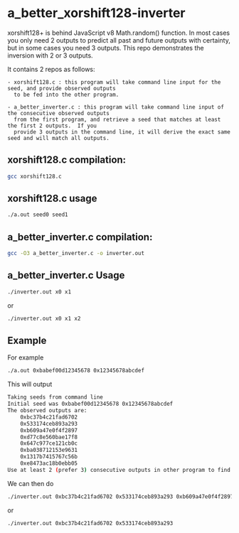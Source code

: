 # a_better_xorshift128-inverter
xorshift128+ is behind JavaScript v8 Math.random() function.
In most cases you only need 2 outputs to predict all past and future outputs with certainty,
but in some cases you need 3 outputs.
This repo demonstrates the inversion with 2 or 3 outputs.

It contains 2 repos as follows:

    - xorshift128.c : this program will take command line input for the seed, and provide observed outputs
      to be fed into the other program.

    - a_better_inverter.c : this program will take command line input of the consecutive observed outputs
      from the first program, and retrieve a seed that matches at least the first 2 outputs.  If you
      provide 3 outputs in the command line, it will derive the exact same seed and will match all outputs.


## xorshift128.c compilation:

```bash
gcc xorshift128.c
```

## xorshift128.c usage

```bash
./a.out seed0 seed1
```

## a_better_inverter.c compilation:


```bash
gcc -O3 a_better_inverter.c -o inverter.out
```

## a_better_inverter.c Usage

```bash
./inverter.out x0 x1 
```

or

```bash
./inverter.out x0 x1 x2
```

## Example
For example
```bash
./a.out 0xbabef00d12345678 0x12345678abcdef
```

This will output

```bash
Taking seeds from command line
Initial seed was 0xbabef00d12345678 0x12345678abcdef
The observed outputs are:
	0xbc37b4c21fad6702
	0x533174ceb893a293
	0xb609a47e0f4f2897
	0xd77c8e560bae17f8
	0x647c977ce121cb0c
	0xba038712153e9631
	0x1317b7415767c56b
	0xe8473ac18b0ebb05
Use at least 2 (prefer 3) consecutive outputs in other program to find initial seed
```

We can then do

```bash
./inverter.out 0xbc37b4c21fad6702 0x533174ceb893a293 0xb609a47e0f4f2897
```

or 

```bash
./inverter.out 0xbc37b4c21fad6702 0x533174ceb893a293
```


